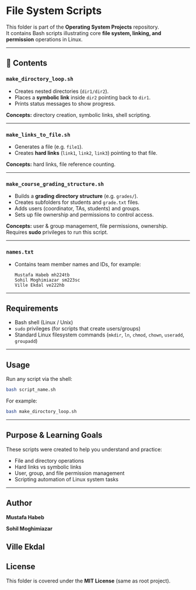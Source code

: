 # File System Scripts

This folder is part of the **Operating System Projects** repository.  
It contains Bash scripts illustrating core **file system, linking, and permission** operations in Linux.

---

## 📂 Contents

### `make_diroctory_loop.sh`
- Creates nested directories (`dir1/dir2`).  
- Places a **symbolic link** inside `dir2` pointing back to `dir1`.  
- Prints status messages to show progress.

**Concepts:** directory creation, symbolic links, shell scripting.

---

###  `make_links_to_file.sh`
- Generates a file (e.g. `file1`).  
- Creates **hard links** (`link1`, `link2`, `link3`) pointing to that file.  

**Concepts:** hard links, file reference counting.

---

###  `make_course_grading_structure.sh`
- Builds a **grading directory structure** (e.g. `grades/`).  
- Creates subfolders for students and `grade.txt` files.  
- Adds users (coordinator, TAs, students) and groups.  
- Sets up file ownership and permissions to control access.

**Concepts:** user & group management, file permissions, ownership.  
 Requires **sudo** privileges to run this script.

---

###  `names.txt`
- Contains team member names and IDs, for example:
  ```
  Mustafa Habeb mh224tb
  Sohil Moghimiazar sm223sc
  Ville Ekdal ve222hb
  ```

---

##  Requirements

- Bash shell (Linux / Unix)  
- `sudo` privileges (for scripts that create users/groups)  
- Standard Linux filesystem commands (`mkdir`, `ln`, `chmod`, `chown`, `useradd`, `groupadd`)  

---

##  Usage

Run any script via the shell:
```bash
bash script_name.sh
```

For example:
```bash
bash make_diroctory_loop.sh
```

---

##  Purpose & Learning Goals

These scripts were created to help you understand and practice:
- File and directory operations  
- Hard links vs symbolic links  
- User, group, and file permission management  
- Scripting automation of Linux system tasks

---

##  Author

**Mustafa Habeb** 

**Sohil Moghimiazar**

**Ville Ekdal**
---

##  License

This folder is covered under the **MIT License** (same as root project).
